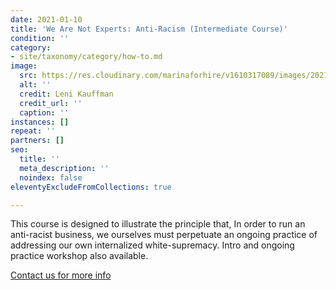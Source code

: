 ```yaml
---
date: 2021-01-10
title: 'We Are Not Experts: Anti-Racism (Intermediate Course)'
condition: ''
category:
- site/taxonomy/category/how-to.md
image:
  src: https://res.cloudinary.com/marinaforhire/v1610317089/images/2021/01/Fresh_Folk_-_Coffee_Chat_wzt42s.png
  alt: ''
  credit: Leni Kauffman
  credit_url: ''
  caption: ''
instances: []
repeat: ''
partners: []
seo:
  title: ''
  meta_description: ''
  noindex: false
eleventyExcludeFromCollections: true

---
```

This course is designed to illustrate the principle that, In order to run an anti-racist business, we ourselves must perpetuate an ongoing practice of addressing our own internalized white-supremacy. Intro and ongoing practice workshop also available.

[Contact us for more info](https://marinaforhire.com/contact/)
